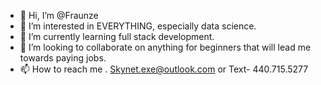 - 👋 Hi, I’m @Fraunze
- 👀 I’m interested in EVERYTHING,  especially data science. 
- 🌱 I’m currently learning full stack development.  
- 💞️ I’m looking to collaborate on anything for beginners that will lead me towards paying jobs.
- 📫 How to reach me . Skynet.exe@outlook.com or Text- 440.715.5277

<!---
Fraunze/Fraunze is a ✨ special ✨ repository because its `README.md` (this file) appears on your GitHub profile.
You can click the Preview link to take a look at your changes.
--->
